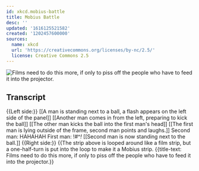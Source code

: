```yaml
---
id: xkcd.mobius-battle
title: Mobius Battle
desc: ''
updated: '1616125521582'
created: '1202457600000'
sources:
  name: xkcd
  url: 'https://creativecommons.org/licenses/by-nc/2.5/'
  license: Creative Commons 2.5
---
```

![Films need to do this more, if only to piss off the people who have to feed it into the projector.](https://imgs.xkcd.com/comics/mobius_battle.png)

## Transcript
{{Left side:}}
[[A man is standing next to a ball, a flash appears on the left side of the panel]]
[[Another man comes in from the left, preparing to kick the ball]]
[[The other man kicks the ball into the first man's head]]
[[The first man is lying outside of the frame, second man points and laughs.]]
Second man: HAHAHAH
First man: !#^*!*
[[Second man is now standing next to the ball.]]
{{Right side:}}
{{The strip above is looped around like a film strip, but a one-half-turn is put into the loop to make it a Mobius strip.
{{title-text: Films need to do this more, if only to piss off the people who have to feed it into the projector.}}
